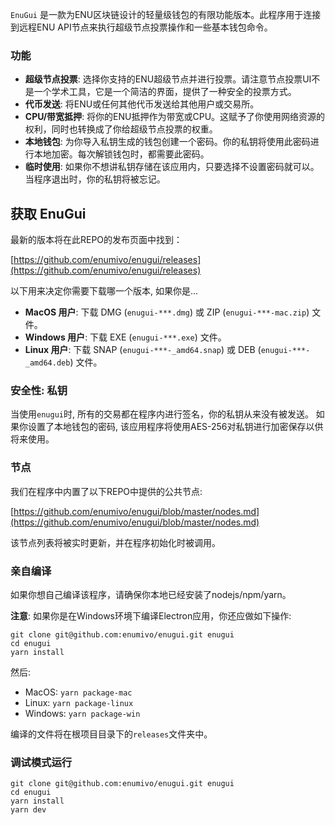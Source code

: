 `EnuGui` 是一款为ENU区块链设计的轻量级钱包的有限功能版本。此程序用于连接到远程ENU API节点来执行超级节点投票操作和一些基本钱包命令。

### 功能

- **超级节点投票**: 选择你支持的ENU超级节点并进行投票。请注意节点投票UI不是一个学术工具，它是一个简洁的界面，提供了一种安全的投票方式。
- **代币发送**: 将ENU或任何其他代币发送给其他用户或交易所。
- **CPU/带宽抵押**: 将你的ENU抵押作为带宽或CPU。这赋予了你使用网络资源的权利，同时也转换成了你给超级节点投票的权重。
- **本地钱包**: 为你导入私钥生成的钱包创建一个密码。你的私钥将使用此密码进行本地加密。每次解锁钱包时，都需要此密码。
- **临时使用**: 如果你不想讲私钥存储在该应用内，只要选择不设置密码就可以。当程序退出时，你的私钥将被忘记。

## 获取 EnuGui
最新的版本将在此REPO的发布页面中找到：

[https://github.com/enumivo/enugui/releases](https://github.com/enumivo/enugui/releases)

以下用来决定你需要下载哪一个版本, 如果你是...

- **MacOS 用户**: 下载 DMG (`enugui-***.dmg`) 或 ZIP (`enugui-***-mac.zip`) 文件。
- **Windows 用户**: 下载 EXE (`enugui-***.exe`) 文件。
- **Linux 用户**: 下载 SNAP (`enugui-***-_amd64.snap`) 或 DEB (`enugui-***-_amd64.deb`) 文件。

### 安全性: 私钥

当使用`enugui`时, 所有的交易都在程序内进行签名，你的私钥从来没有被发送。 如果你设置了本地钱包的密码, 该应用程序将使用AES-256对私钥进行加密保存以供将来使用。

### 节点

我们在程序中内置了以下REPO中提供的公共节点:

[https://github.com/enumivo/enugui/blob/master/nodes.md](https://github.com/enumivo/enugui/blob/master/nodes.md)

该节点列表将被实时更新，并在程序初始化时被调用。

### 亲自编译

如果你想自己编译该程序，请确保你本地已经安装了nodejs/npm/yarn。

**注意**: 如果你是在Windows环境下编译Electron应用，你还应做如下操作:

```
git clone git@github.com:enumivo/enugui.git enugui
cd enugui
yarn install
```

然后:

- MacOS: `yarn package-mac`
- Linux: `yarn package-linux`
- Windows: `yarn package-win`

编译的文件将在根项目目录下的`releases`文件夹中。

### 调试模式运行

```
git clone git@github.com:enumivo/enugui.git enugui
cd enugui
yarn install
yarn dev
```
